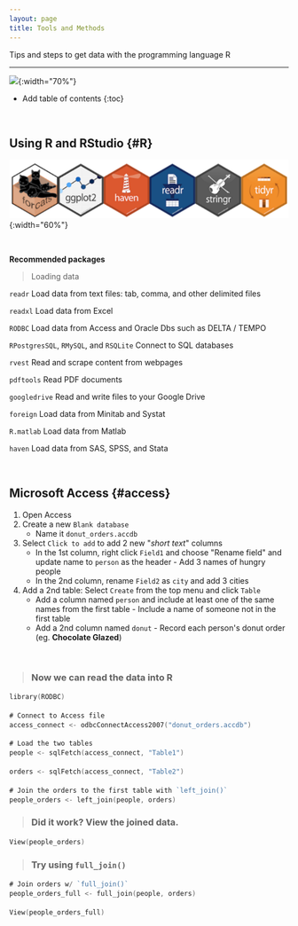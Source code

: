 ```yaml
---
layout: page
title: Tools and Methods
---
```


Tips and steps to get data with the programming language R

---

![](https://images.g2crowd.com/uploads/attachment/file/68288/expirable-direct-uploads_2Fe8193163-4936-4785-bbb5-b760e9eb10b8_2FRStudio_IDE_1.1_Starbucks.png){:width="70%"}


* Add table of contents
{:toc}

<br>

## Using R and RStudio {#R}

![](https://github.com/MPCA-air/air-methods/raw/master/images/tidy_packages.PNG){:width="60%"}

<br>


__Recommended packages__


> Loading data

`readr`     Load data from text files: tab, comma, and other delimited files

`readxl`    Load data from Excel

`RODBC`     Load data from Access and Oracle Dbs such as DELTA / TEMPO

`RPostgresSQL`, `RMySQL`, and `RSQLite`  Connect to SQL databases

`rvest`     Read and scrape content from webpages

`pdftools`  Read PDF documents

`googledrive` Read and write files to your Google Drive

`foreign`   Load data from Minitab and Systat

`R.matlab`  Load data from Matlab

`haven`     Load data from SAS, SPSS, and Stata

<br>


## Microsoft Access {#access}

1. Open Access 
1. Create a new `Blank database`
    - Name it `donut_orders.accdb`
3. Select `Click to add` to add 2 new "_short text_" columns 
    - In the 1st column, right click `Field1` and choose "Rename field" and update name to `person` as the header 
          - Add 3 names of hungry people
    - In the 2nd column, rename `Field2` as `city` and add 3 cities
4. Add a 2nd table: Select `Create` from the top menu and click `Table`
    - Add a column named `person` and include at least one of the same names from the first table
          - Include a name of someone not in the first table
    - Add a 2nd column named `donut`
          - Record each person's donut order (eg. **Chocolate Glazed**)

<br>

> ### Now we can read the data into R

```go
library(RODBC)

# Connect to Access file
access_connect <- odbcConnectAccess2007("donut_orders.accdb")

# Load the two tables
people <- sqlFetch(access_connect, "Table1")

orders <- sqlFetch(access_connect, "Table2")

# Join the orders to the first table with `left_join()`
people_orders <- left_join(people, orders)

```

> ### Did it work? View the joined data.

```go
View(people_orders)
```

> ### Try using `full_join()`

```go
# Join orders w/ `full_join()`
people_orders_full <- full_join(people, orders)

View(people_orders_full)
```
